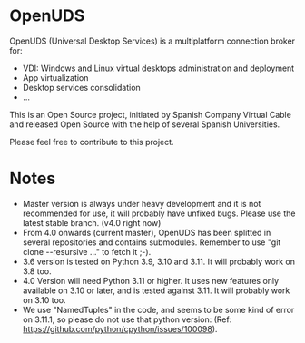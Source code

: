 OpenUDS
=======

OpenUDS (Universal Desktop Services) is a multiplatform connection broker for:
- VDI: Windows and Linux virtual desktops administration and deployment
- App virtualization
- Desktop services consolidation
- ...

This is an Open Source project, initiated by Spanish Company ​Virtual Cable and released Open Source with the help of several Spanish Universities.

Please feel free to contribute to this project.

Notes
=====
* Master version is always under heavy development and it is not recommended for use, it will probably have unfixed bugs.  Please use the latest stable branch. (v4.0 right now)
* From 4.0 onwards (current master), OpenUDS has been splitted in several repositories and contains submodules. Remember to use "git clone --resursive ..." to fetch it ;-).
* 3.6 version is tested on Python 3.9, 3.10 and 3.11. It will probably work on 3.8 too.
* 4.0 Version will need Python 3.11 or higher. It uses new features only available on 3.10 or later, and is tested against 3.11. It will probably work on 3.10 too.
* We use "NamedTuples" in the code, and seems to be some kind of error on 3.11.1, so please do not use that python version: (Ref: https://github.com/python/cpython/issues/100098). 
